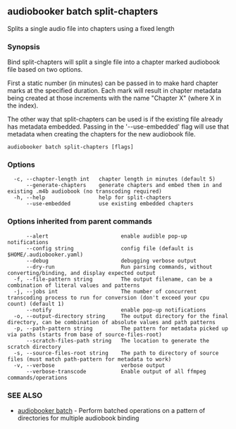 ## audiobooker batch split-chapters

Splits a single audio file into chapters using a fixed length

### Synopsis

Bind split-chapters will split a single file into a chapter marked audiobook file based on two options.  

First a static number (in minutes) can be passed in to make hard chapter marks at the specified duration.  Each mark will result in chapter metadata being created at those increments with the name "Chapter X" (where X in the index).

The other way that split-chapters can be used is if the existing file already has metadata embedded.  Passing in the '--use-embedded' flag will use that metadata when creating the chapters for the new audiobook file.

```
audiobooker batch split-chapters [flags]
```

### Options

```
  -c, --chapter-length int   chapter length in minutes (default 5)
      --generate-chapters    generate chapters and embed them in and existing .m4b audiobook (no transcoding required)
  -h, --help                 help for split-chapters
      --use-embedded         use existing embedded chapters
```

### Options inherited from parent commands

```
      --alert                       enable audible pop-up notifications
      --config string               config file (default is $HOME/.audiobooker.yaml)
      --debug                       debugging verbose output
      --dry-run                     Run parsing commands, without converting/binding, and display expected output
  -f, --file-pattern string         The output filename, can be a combination of literal values and patterns
  -j, --jobs int                    The number of concurrent transcoding process to run for conversion (don't exceed your cpu count) (default 1)
      --notify                      enable pop-up notifications
  -o, --output-directory string     The output directory for the final directory, can be combination of absolute values and path patterns
  -p, --path-pattern string         The pattern for metadata picked up via paths (starts from base of source-files-root)
      --scratch-files-path string   The location to generate the scratch directory
  -s, --source-files-root string    The path to directory of source files (must match path-pattern for metadata to work)
  -v, --verbose                     verbose output
      --verbose-transcode           Enable output of all ffmpeg commands/operations
```

### SEE ALSO

* [audiobooker batch](audiobooker_batch.md)	 - Perform batched operations on a pattern of directories for multiple audiobook binding

